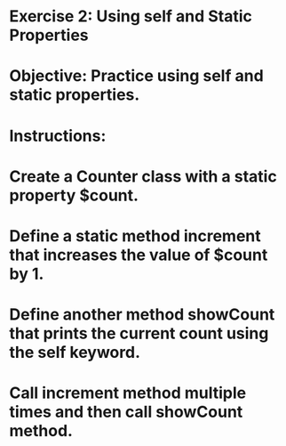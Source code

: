 # Exercise 2: Using self and Static Properties
# Objective: Practice using self and static properties.
# Instructions:
# Create a Counter class with a static property $count.
# Define a static method increment that increases the value of $count by 1.
# Define another method showCount that prints the current count using the self keyword.
# Call increment method multiple times and then call showCount method.
